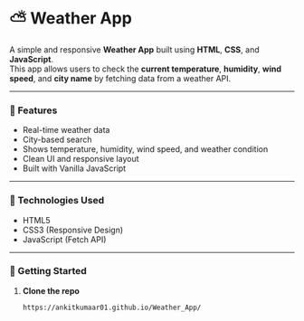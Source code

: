 # ⛅ Weather App

A simple and responsive **Weather App** built using **HTML**, **CSS**, and **JavaScript**.  
This app allows users to check the **current temperature**, **humidity**, **wind speed**, and **city name** by fetching data from a weather API.

---

### 🌟 Features
- Real-time weather data
- City-based search
- Shows temperature, humidity, wind speed, and weather condition
- Clean UI and responsive layout
- Built with Vanilla JavaScript

---

### 🔧 Technologies Used
- HTML5
- CSS3 (Responsive Design)
- JavaScript (Fetch API)

---

### 🚀 Getting Started

1. **Clone the repo**
   ```bash
   https://ankitkumaar01.github.io/Weather_App/
